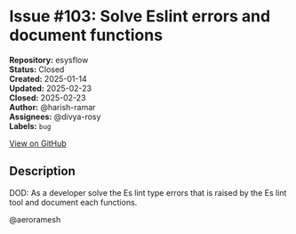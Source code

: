 # Issue #103: Solve Eslint errors and document functions

**Repository:** esysflow  
**Status:** Closed  
**Created:** 2025-01-14  
**Updated:** 2025-02-23  
**Closed:** 2025-02-23  
**Author:** @harish-ramar  
**Assignees:** @divya-rosy  
**Labels:** `bug`  

[View on GitHub](https://github.com/Simtestlab/esysflow/issues/103)

## Description

DOD: As a developer solve the Es lint type errors that is raised by the Es lint tool and document each functions.

@aeroramesh  